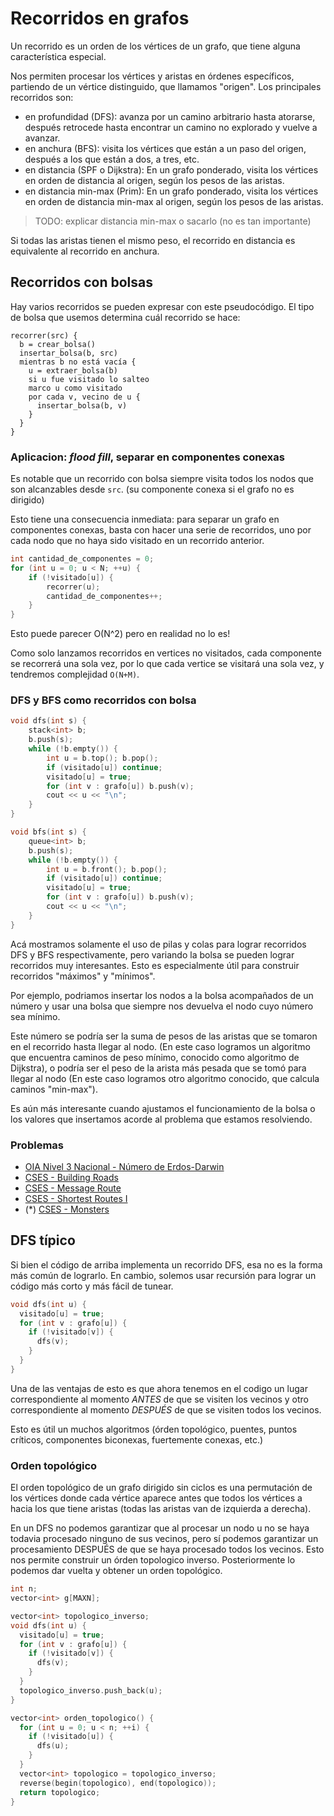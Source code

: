 # Recorridos en grafos

Un recorrido es un orden de los vértices de un grafo, que tiene alguna
característica especial.

Nos permiten procesar los vértices y aristas en órdenes específicos, partiendo
de un vértice distinguido, que llamamos "origen". Los principales recorridos
son:

- en profundidad (DFS): avanza por un camino arbitrario hasta atorarse, después
  retrocede hasta encontrar un camino no explorado y vuelve a avanzar.
- en anchura (BFS): visita los vértices que están a un paso del origen, después
  a los que están a dos, a tres, etc.
- en distancia (SPF o Dijkstra): En un grafo ponderado, visita los vértices en
  orden de distancia al origen, según los pesos de las aristas.
- en distancia min-max (Prim): En un grafo ponderado, visita los vértices en
  orden de distancia min-max al origen, según los pesos de las aristas.

> TODO: explicar distancia min-max o sacarlo (no es tan importante)

Si todas las aristas tienen el mismo peso, el recorrido en distancia es
equivalente al recorrido en anchura.

## Recorridos con bolsas

Hay varios recorridos se pueden expresar con este pseudocódigo. El tipo de bolsa
que usemos determina cuál recorrido se hace:

```
recorrer(src) {
  b = crear_bolsa()
  insertar_bolsa(b, src)
  mientras b no está vacía {
    u = extraer_bolsa(b)
    si u fue visitado lo salteo
    marco u como visitado
    por cada v, vecino de u {
      insertar_bolsa(b, v)
    }
  }
}
```

### Aplicacion: *flood fill*, separar en componentes conexas

Es notable que un recorrido con bolsa siempre visita todos los nodos que son
alcanzables desde `src`. (su componente conexa si el grafo no es dirigido)

Esto tiene una consecuencia inmediata: para separar un grafo en componentes
conexas, basta con hacer una serie de recorridos, uno por cada nodo que no haya
sido visitado en un recorrido anterior.

```c++
int cantidad_de_componentes = 0;
for (int u = 0; u < N; ++u) {
    if (!visitado[u]) {
        recorrer(u);
        cantidad_de_componentes++;
    }
}
```

Esto puede parecer O(N^2) pero en realidad no lo es!

Como solo lanzamos recorridos en vertices no visitados, cada componente se
recorrerá una sola vez, por lo que cada vertice se visitará una sola vez,
y tendremos complejidad `O(N+M)`.

### DFS y BFS como recorridos con bolsa

```c++
void dfs(int s) {
    stack<int> b;
    b.push(s);
    while (!b.empty()) {
        int u = b.top(); b.pop();
        if (visitado[u]) continue;
        visitado[u] = true;
        for (int v : grafo[u]) b.push(v);
        cout << u << "\n";
    }
}

void bfs(int s) {
    queue<int> b;
    b.push(s);
    while (!b.empty()) {
        int u = b.front(); b.pop();
        if (visitado[u]) continue;
        visitado[u] = true;
        for (int v : grafo[u]) b.push(v);
        cout << u << "\n";
    }
}
```

Acá mostramos solamente el uso de pilas y colas para lograr recorridos DFS y BFS
respectivamente, pero variando la bolsa se pueden lograr recorridos muy
interesantes. Esto es especialmente útil para construir recorridos "máximos" y
"mínimos".

Por ejemplo, podriamos insertar los nodos a la bolsa acompañados de un número
y usar una bolsa que siempre nos devuelva el nodo cuyo número sea mínimo.

Este número se podría ser la suma de pesos de las aristas que se tomaron en el
recorrido hasta llegar al nodo. (En este caso logramos un algoritmo que
encuentra caminos de peso mínimo, conocido como algoritmo de Dijkstra), o podría
ser el peso de la arista más pesada que se tomó para llegar al nodo (En este
caso logramos otro algoritmo conocido, que calcula caminos "min-max").

Es aún más interesante cuando ajustamos el funcionamiento de la bolsa o los
valores que insertamos acorde al problema que estamos resolviendo.

### Problemas

- [OIA Nivel 3 Nacional - Número de Erdos-Darwin]( https://juez.oia.unsam.edu.ar/task/53 )
- [CSES - Building Roads](https://cses.fi/problemset/task/1666)
- [CSES - Message Route](https://cses.fi/problemset/task/1667)
- [CSES - Shortest Routes I](https://cses.fi/problemset/task/1671)
- (\*) [CSES - Monsters](https://cses.fi/problemset/task/1194/)

## DFS típico

Si bien el código de arriba implementa un recorrido DFS, esa no es la forma más
común de lograrlo. En cambio, solemos usar recursión para lograr un código más
corto y más fácil de tunear.

```c++
void dfs(int u) {
  visitado[u] = true;
  for (int v : grafo[u]) {
    if (!visitado[v]) {
      dfs(v);
    }
  }
}
```

Una de las ventajas de esto es que ahora tenemos en el codigo un lugar
correspondiente al momento *ANTES* de que se visiten los vecinos y otro
correspondiente al momento *DESPUÉS* de que se visiten todos los vecinos.

Esto es útil un muchos algoritmos (órden topológico, puentes, puntos críticos,
componentes biconexas, fuertemente conexas, etc.)

### Orden topológico

El orden topológico de un grafo dirigido sin ciclos es una permutación de los
vértices donde cada vértice aparece antes que todos los vértices a hacia los que
tiene aristas (todas las aristas van de izquierda a derecha).

En un DFS no podemos garantizar que al procesar un nodo u no se haya todavia
procesado ninguno de sus vecinos, pero sí podemos garantizar un procesamiento
DESPUÉS de que se haya procesado todos los vecinos. Esto nos permite construir
un órden topologico inverso. Posteriormente lo podemos dar vuelta y obtener un
orden topológico.

```c++
int n;
vector<int> g[MAXN];

vector<int> topologico_inverso;
void dfs(int u) {
  visitado[u] = true;
  for (int v : grafo[u]) {
    if (!visitado[v]) {
      dfs(v);
    }
  }
  topologico_inverso.push_back(u);
}

vector<int> orden_topologico() {
  for (int u = 0; u < n; ++i) {
    if (!visitado[u]) {
      dfs(u);
    }
  }
  vector<int> topologico = topologico_inverso;
  reverse(begin(topologico), end(topologico));
  return topologico;
}
```
